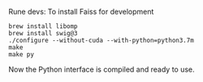 Rune devs: To install Faiss for development

```
brew install libomp
brew install swig@3
./configure --without-cuda --with-python=python3.7m
make
make py
```

Now the Python interface is compiled and ready to use.
